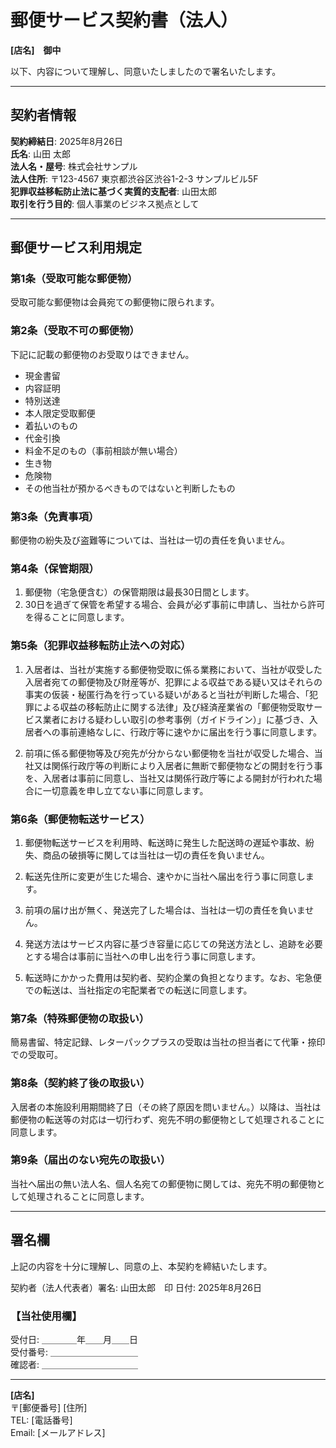 # 郵便サービス契約書（法人）

**[店名]　御中**

以下、内容について理解し、同意いたしましたので署名いたします。

---

## 契約者情報

**契約締結日**: 2025年8月26日  
**氏名**: 山田 太郎  
**法人名・屋号**: 株式会社サンプル  
**法人住所**: 〒123-4567 東京都渋谷区渋谷1-2-3 サンプルビル5F  
**犯罪収益移転防止法に基づく実質的支配者**: 山田太郎  
**取引を行う目的**: 個人事業のビジネス拠点として

---

## 郵便サービス利用規定

### 第1条（受取可能な郵便物）
受取可能な郵便物は会員宛ての郵便物に限られます。

### 第2条（受取不可の郵便物）
下記に記載の郵便物のお受取りはできません。
- 現金書留
- 内容証明
- 特別送達
- 本人限定受取郵便
- 着払いのもの
- 代金引換
- 料金不足のもの（事前相談が無い場合）
- 生き物
- 危険物
- その他当社が預かるべきものではないと判断したもの

### 第3条（免責事項）
郵便物の紛失及び盗難等については、当社は一切の責任を負いません。

### 第4条（保管期限）
1. 郵便物（宅急便含む）の保管期限は最長30日間とします。
2. 30日を過ぎて保管を希望する場合、会員が必ず事前に申請し、当社から許可を得ることに同意します。

### 第5条（犯罪収益移転防止法への対応）
1. 入居者は、当社が実施する郵便物受取に係る業務において、当社が収受した入居者宛ての郵便物及び財産等が、犯罪による収益である疑い又はそれらの事実の仮装・秘匿行為を行っている疑いがあると当社が判断した場合、「犯罪による収益の移転防止に関する法律」及び経済産業省の「郵便物受取サービス業者における疑わしい取引の参考事例（ガイドライン）」に基づき、入居者への事前連絡なしに、行政庁等に速やかに届出を行う事に同意します。

2. 前項に係る郵便物等及び宛先が分からない郵便物を当社が収受した場合、当社又は関係行政庁等の判断により入居者に無断で郵便物などの開封を行う事を、入居者は事前に同意し、当社又は関係行政庁等による開封が行われた場合に一切意義を申し立てない事に同意します。

### 第6条（郵便物転送サービス）
1. 郵便物転送サービスを利用時、転送時に発生した配送時の遅延や事故、紛失、商品の破損等に関しては当社は一切の責任を負いません。

2. 転送先住所に変更が生じた場合、速やかに当社へ届出を行う事に同意します。

3. 前項の届け出が無く、発送完了した場合は、当社は一切の責任を負いません。

4. 発送方法はサービス内容に基づき容量に応じての発送方法とし、追跡を必要とする場合は事前に当社への申し出を行う事に同意します。

5. 転送時にかかった費用は契約者、契約企業の負担となります。なお、宅急便での転送は、当社指定の宅配業者での転送に同意します。

### 第7条（特殊郵便物の取扱い）
簡易書留、特定記録、レターパックプラスの受取は当社の担当者にて代筆・捺印での受取可。

### 第8条（契約終了後の取扱い）
入居者の本施設利用期間終了日（その終了原因を問いません。）以降は、当社は郵便物の転送等の対応は一切行わず、宛先不明の郵便物として処理されることに同意します。

### 第9条（届出のない宛先の取扱い）
当社へ届出の無い法人名、個人名宛ての郵便物に関しては、宛先不明の郵便物として処理されることに同意します。

---

## 署名欄

上記の内容を十分に理解し、同意の上、本契約を締結いたします。

契約者（法人代表者）署名: 山田太郎　印
日付: 2025年8月26日
### **【当社使用欄】**

受付日: ＿＿＿＿年＿＿月＿＿日  
受付番号: ＿＿＿＿＿＿＿＿＿＿  
確認者: ＿＿＿＿＿＿＿＿＿＿＿  

---

**[店名]**  
〒[郵便番号] [住所]  
TEL: [電話番号]  
Email: [メールアドレス]